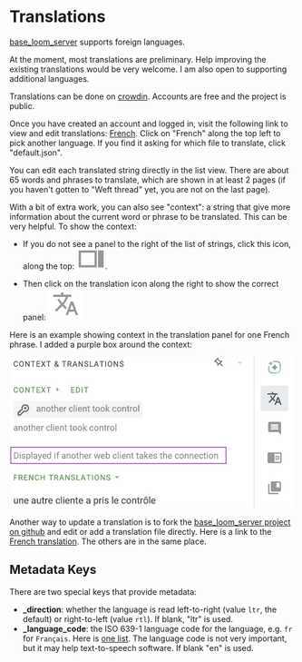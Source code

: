 # Translations

[base_loom_server](https://pypi.org/project/base-loom-server/) supports foreign languages.

At the moment, most translations are preliminary.
Help improving the existing translations would be very welcome.
I am also open to supporting additional languages.

Translations can be done on [crowdin](https://crowdin.com/editor/base-loom-server).
Accounts are free and the project is public.

Once you have created an account and logged in, visit the following link to view and edit translations: [French](https://crowdin.com/editor/base-loom-server/5/en-fr?view=side-by-side&filter=basic&value=3). Click on "French" along the top left to pick another language.
If you find it asking for which file to translate, click "default.json".

You can edit each translated string directly in the list view. There are about 65 words and phrases to translate, which are shown in at least 2 pages (if you haven't gotten to "Weft thread" yet, you are not on the last page).

With a bit of extra work, you can also see "context": a string that give more information about the current word or phrase to be translated. This can be very helpful. To show the context:

* If you do not see a panel to the right of the list of strings, click this icon, along the top: <img src="../images/screen_shots/show_right_panel_icon.jpg" alt="show right panel icon">.

* Then click on the translation icon along the right to show the correct panel: <img src="../images/screen_shots/translate_icon.jpg" alt="translate icon">

Here is an example showing context in the translation panel for one French phrase. I added a purple box around the context:

<img src="../images/screen_shots/translate_panel.jpg" width=500 alt="translate panel">

Another way to update a translation is to fork the [base_loom_server project on github](https://github.com/r-owen/base_loom_server/) and edit or add a translation file directly.
Here is a link to the [French translation](https://github.com/r-owen/base_loom_server/blob/main/src/base_loom_server/locales/Français.json). The others are in the same place.

## Metadata Keys

There are two special keys that provide metadata:

* **_direction**: whether the language is read left-to-right (value `ltr`, the default) or right-to-left (value `rtl`). If blank, "ltr" is used.
* **_language_code**: the ISO 639-1 language code for the language, e.g. `fr` for `Français`. Here is [one list](https://www.w3schools.com/tags/ref_language_codes.asp). The language code is not very important, but it may help text-to-speech software. If blank "en" is used.
